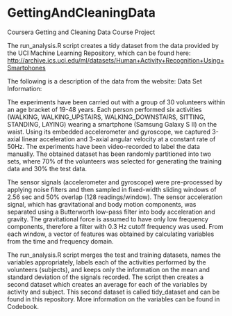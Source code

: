 # GettingAndCleaningData
Coursera Getting and Cleaning Data Course Project

The run_analysis.R script creates a tidy dataset from the data provided by the UCI Machine Learning Repository, which can be found here:
http://archive.ics.uci.edu/ml/datasets/Human+Activity+Recognition+Using+Smartphones

The following is a description of the data from the website:
  Data Set Information:

  The experiments have been carried out with a group of 30 volunteers within an age bracket of 19-48 years. Each person performed six       activities (WALKING, WALKING_UPSTAIRS, WALKING_DOWNSTAIRS, SITTING, STANDING, LAYING) wearing a smartphone (Samsung Galaxy S II) on the   waist. Using its embedded accelerometer and gyroscope, we captured 3-axial linear acceleration and 3-axial angular velocity at a           constant rate of 50Hz. The experiments have been video-recorded to label the data manually. The obtained dataset has been randomly         partitioned into two sets, where 70% of the volunteers was selected for generating the training data and 30% the test data. 

  The sensor signals (accelerometer and gyroscope) were pre-processed by applying noise filters and then sampled in fixed-width sliding     windows of 2.56 sec and 50% overlap (128 readings/window). The sensor acceleration signal, which has gravitational and body motion         components, was separated using a Butterworth low-pass filter into body acceleration and gravity. The gravitational force is assumed to   have only low frequency components, therefore a filter with 0.3 Hz cutoff frequency was used. From each window, a vector of features was   obtained by calculating variables from the time and frequency domain.

The run_analysis.R script merges the test and training datasets, names the variables appropriately, labels each of the activities performed by the volunteers (subjects), and keeps only the information on the mean and standard deviation of the signals recorded. The script then creates a second dataset which creates an average for each of the variables by activity and subject. This second dataset is called tidy_dataset and can be found in this repository. More information on the variables can be found in Codebook.
